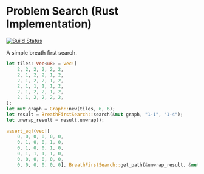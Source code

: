 # Problem Search (Rust Implementation)

[![Build Status](https://travis-ci.org/marcbreitung/rust-problem-search.svg?branch=master)](https://travis-ci.org/marcbreitung/rust-problem-search)

A simple breath first search.

```rust
let tiles: Vec<u8> = vec![
    2, 2, 2, 2, 2, 2,
    2, 1, 2, 2, 1, 2,
    2, 1, 2, 2, 1, 2,
    2, 1, 1, 1, 1, 2,
    2, 1, 2, 2, 1, 2,
    2, 1, 2, 2, 2, 2,
];
let mut graph = Graph::new(tiles, 6, 6);
let result = BreathFirstSearch::search(&mut graph, "1-1", "1-4");
let unwrap_result = result.unwrap();

assert_eq!(vec![
    0, 0, 0, 0, 0, 0,
    0, 1, 0, 0, 1, 0,
    0, 1, 0, 0, 1, 0,
    0, 1, 1, 1, 1, 0,
    0, 0, 0, 0, 0, 0,
    0, 0, 0, 0, 0, 0], BreathFirstSearch::get_path(&unwrap_result, &mut graph, "1-4"));
```